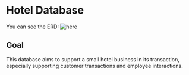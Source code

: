 # Hotel Database
You can see the ERD:
![here](https://user-images.githubusercontent.com/105399768/225158516-0897cd12-86fb-4efd-bfb7-2f980a9525ab.png)


## Goal
This database aims to support a small hotel business in its transaction, especially supporting customer transactions and employee interactions.

